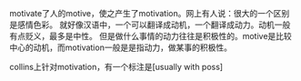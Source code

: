 motivate了人的motive，使之产生了motivation。网上有人说：很大的一个区别是感情色彩。
就好像汉语中，一个可以翻译成动机，一个翻译成动力。动机一般有点贬义，最多是中性。
但是做什么事情的动力往往是积极性的。motive是比较中心的动机，而motivation一般是是指动力，做某事的积极性。

collins上针对motivation，有一个标注是[usually with poss]
